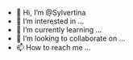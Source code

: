 - 👋 Hi, I’m @Sylvertina
- 👀 I’m interested in ...
- 🌱 I’m currently learning ...
- 💞️ I’m looking to collaborate on ...
- 📫 How to reach me ...

<!---
Sylvertina/Sylvertina is a ✨ special ✨ repository because its `README.md` (this file) appears on your GitHub profile.
You can click the Preview link to take a look at your changes.
--->
